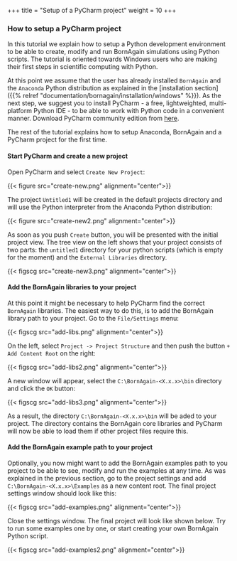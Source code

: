 +++
title = "Setup of a PyCharm project"
weight = 10
+++

### How to setup a PyCharm project

In this tutorial we explain how to setup a Python development environment to be able to create, modify and run BornAgain simulations using Python scripts. The tutorial is oriented towards Windows users who are making their first steps in scientific computing with Python.

At this point we assume that the user has already installed `BornAgain` and the `Anaconda` Python distribution as explained in the [installation section]({{% relref "documentation/bornagain/installation/windows" %}}). As the next step, we suggest you to install PyCharm - a free, lightweighted, multi-platform Python IDE - to be able to work with Python code in a convenient manner. Download PyCharm community edition from [here](https://www.jetbrains.com/pycharm/download).

The rest of the tutorial explains how to setup Anaconda, BornAgain and a PyCharm project for the first time.

#### Start PyCharm and create a new project

Open PyCharm and select `Create New Project`:

{{< figure src="create-new.png" alignment="center">}}

The project `Untitled1` will be created in the default projects directory and will use the Python interpreter from the Anaconda Python distribution:

{{< figure src="create-new2.png" alignment="center">}}

As soon as you push `Create` button, you will be presented with the initial project view. The tree view on the left shows that your project consists of two parts: the `untitled1` directory for your python scripts (which is empty for the moment) and the `External Libraries` directory.

{{< figscg src="create-new3.png" alignment="center">}}

#### Add the BornAgain libraries to your project

At this point it might be necessary to help PyCharm find the correct `BornAgain` libraries. The easiest way to do this, is to add the BornAgain library path to your project. Go to the `File/Settings` menu:

{{< figscg src="add-libs.png" alignment="center">}}

On the left, select `Project -> Project Structure` and then push the button `+ Add Content Root` on the right:

{{< figscg src="add-libs2.png" alignment="center">}}

A new window will appear, select the `C:\BornAgain-<X.x.x>\bin` directory and click the `OK` button:

{{< figscg src="add-libs3.png" alignment="center">}}

As a result, the directory `C:\BornAgain-<X.x.x>\bin` will be aded to your project. The directory contains the BornAgain core libraries and PyCharm will now be able to load them if other project files require this.

#### Add the BornAgain example path to your project

Optionally, you now might want to add the BornAgain examples path to you project to be able to see, modify and run the examples at any time. As was explained in the previous section, go to the project settings and add `C:\BornAgain-<X.x.x>\Examples` as a new content root. The final project settings window should look like this:

{{< figscg src="add-examples.png" alignment="center">}}

Close the settings window. The final project will look like shown below. Try to run some examples one by one, or start creating your own BornAgain Python script.

{{< figscg src="add-examples2.png" alignment="center">}}
